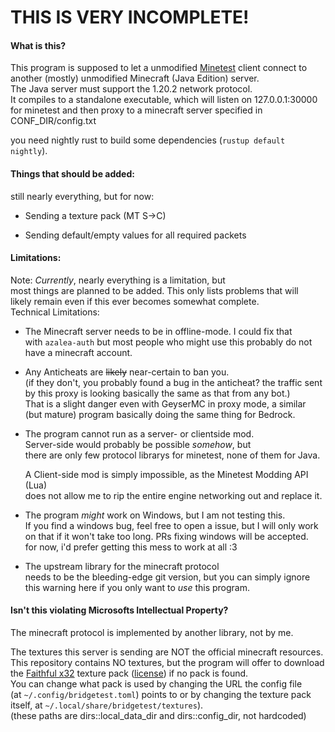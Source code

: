 # THIS IS VERY INCOMPLETE!

#### What is this?

This program is supposed to let a unmodified [Minetest](https://github.com/minetest/minetest) client connect to  
another (mostly) unmodified Minecraft (Java Edition) server.  
The Java server must support the 1.20.2 network protocol.  
It compiles to a standalone executable, which will listen on 127.0.0.1:30000  
for minetest and then proxy to a minecraft server specified in CONF_DIR/config.txt  

you need nightly rust to build some dependencies (`rustup default nightly`).  

#### Things that should be added:

still nearly everything, but for now:  

* Sending a texture pack (MT S->C)  

* Sending default/empty values for all required packets  

#### Limitations:

Note:
*Currently*, nearly everything is a limitation, but  
most things are planned to be added. This only lists problems that will  
likely remain even if this ever becomes somewhat complete.  
Technical Limitations:  

* The Minecraft server needs to be in offline-mode. I could fix that  
  with `azalea-auth` but most people who might use this probably do not  
  have a minecraft account.  

* Any Anticheats are ~~likely~~ near-certain to ban you.  
  (if they don't, you probably found a bug in the anticheat? the traffic sent  
  by this proxy is looking basically the same as that from any bot.)  
  That is a slight danger even with GeyserMC in proxy mode, a similar  
  (but mature) program basically doing the same thing for Bedrock.  

* The program cannot run as a server- or clientside mod.  
  Server-side would probably be possible *somehow*, but  
  there are only few protocol librarys for minetest, none of them for Java.  

  A Client-side mod is simply impossible, as the Minetest Modding API (Lua)  
  does not allow me to rip the entire engine networking out and replace it.  

* The program *might* work on Windows, but I am not testing this.  
  If you find a windows bug, feel free to open a issue, but I will only work  
  on that if it won't take too long. PRs fixing windows will be accepted.  
  for now, i'd prefer getting this mess to work at all :3  

* The upstream library for the minecraft protocol  
  needs to be the bleeding-edge git version, but you can simply ignore  
  this warning here if you only want to *use* this program.  

#### Isn't this violating Microsofts Intellectual Property?

The minecraft protocol is implemented by another library, not by me.  

The textures this server is sending are NOT the official minecraft resources.  
This repository contains NO textures, but the program will offer to download  
the [Faithful x32](https://faithfulpack.net/) texture pack ([license](https://faithfulpack.net/license)) if no pack is found.  
You can change what pack is used by changing the URL the config file  
(at `~/.config/bridgetest.toml`) points to or by changing the texture pack  
itself, at `~/.local/share/bridgetest/textures`).  
(these paths are dirs::local_data_dir and dirs::config_dir, not hardcoded)  
